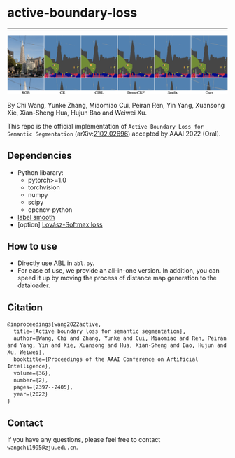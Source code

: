 # active-boundary-loss

-------------
![teaser](imgs/teaser.png)

By Chi Wang, Yunke Zhang, Miaomiao Cui, Peiran Ren, Yin Yang, Xuansong Xie, Xian-Sheng Hua, Hujun Bao and Weiwei Xu.

This repo is the official implementation of `Active Boundary Loss for Semantic Segmentation` (arXiv:[2102.02696](https://arxiv.org/abs/2102.02696)) accepted by AAAI 2022 (Oral).

## Dependencies

- Python libarary:
  - pytorch>=1.0
  - torchvision
  - numpy
  - scipy
  - opencv-python
- [label smooth](https://github.com/CoinCheung/pytorch-loss/blob/af876e43218694dc8599cc4711d9a5c5e043b1b2/label_smooth.py)
- [option] [Lovász-Softmax loss](https://github.com/bermanmaxim/LovaszSoftmax)

## How to use

- Directly use ABL in `abl.py`.
- For ease of use, we provide an all-in-one version. In addition, you can speed it up by moving the process of distance map generation to the dataloader.

## Citation

```
@inproceedings{wang2022active,
  title={Active boundary loss for semantic segmentation},
  author={Wang, Chi and Zhang, Yunke and Cui, Miaomiao and Ren, Peiran and Yang, Yin and Xie, Xuansong and Hua, Xian-Sheng and Bao, Hujun and Xu, Weiwei},
  booktitle={Proceedings of the AAAI Conference on Artificial Intelligence},
  volume={36},
  number={2},
  pages={2397--2405},
  year={2022}
}
```

## Contact

If you have any questions, please feel free to contact `wangchi1995@zju.edu.cn`.
